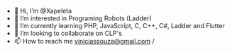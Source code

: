 - 👋 Hi, I’m @Xapeleta
- 👀 I’m interested in Programing Robots (Ladder)
- 🌱 I’m currently learning PHP, JavaScript, C, C++, C#, Ladder and Flutter
- 💞️ I’m looking to collaborate on CLP's
- 📫 How to reach me viniciassouza@gmail.com / 

<!---
Xapeleta/Xapeleta is a ✨ special ✨ repository because its `README.md` (this file) appears on your GitHub profile.
You can click the Preview link to take a look at your changes.
--->
